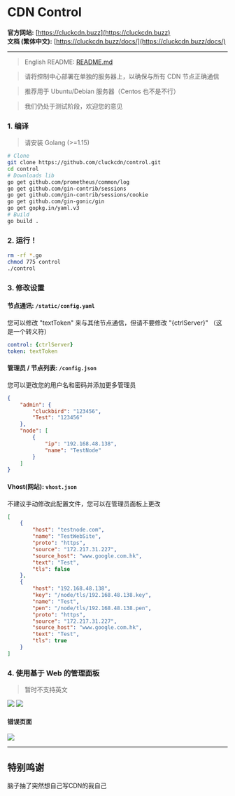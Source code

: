 # CDN Control 

**官方网站:** [https://cluckcdn.buzz](https://cluckcdn.buzz)<br>
**文档 (繁体中文):** [https://cluckcdn.buzz/docs/](https://cluckcdn.buzz/docs/)

-----

> English README: [README.md](README.md)

> 请将控制中心部署在单独的服务器上，以确保与所有 CDN 节点正确通信

> 推荐用于 Ubuntu/Debian 服务器（Centos 也不是不行）

> 我们仍处于测试阶段，欢迎您的意见 

### 1. 编译

> 请安装 Golang (>=1.15)

```bash
# Clone
git clone https://github.com/cluckcdn/control.git
cd control
# Downloads lib
go get github.com/prometheus/common/log
go get github.com/gin-contrib/sessions
go get github.com/gin-contrib/sessions/cookie
go get github.com/gin-gonic/gin
go get gopkg.in/yaml.v3
# Build
go build .
```

### 2. 运行！

```bash
rm -rf *.go
chmod 775 control
./control
```

### 3. 修改设置

#### 节点通讯: `/static/config.yaml`

您可以修改 "textToken" 来与其他节点通信，但请不要修改 "{ctrlServer}" （这是一个转义符） 

```yaml
control: {ctrlServer}
token: textToken
```

#### 管理员 / 节点列表: `/config.json`

您可以更改您的用户名和密码并添加更多管理员 

```json
{
    "admin": {
        "cluckbird": "123456",
        "Test": "123456"
    },
    "node": [
        {
            "ip": "192.168.48.138",
            "name": "TestNode"
        }
    ]
}
```

#### Vhost(网站): `vhost.json`

不建议手动修改此配置文件，您可以在管理员面板上更改

```json
[
    {
        "host": "testnode.com",
        "name": "TestWebSite",
        "proto": "https",
        "source": "172.217.31.227",
        "source_host": "www.google.com.hk",
        "text": "Test",
        "tls": false
    },
    {
        "host": "192.168.48.138",
        "key": "/node/tls/192.168.48.138.key",
        "name": "Test",
        "pen": "/node/tls/192.168.48.138.pen",
        "proto": "https",
        "source": "172.217.31.227",
        "source_host": "www.google.com.hk",
        "text": "Test",
        "tls": true
    }
]
```

### 4. 使用基于 Web 的管理面板 

> 暂时不支持英文

![](https://ci.cncn3.cn/0cde5a1ad3cec0ad54ad9100fc22786b.png)
![](https://ci.cncn3.cn/c2ab373ce3b7d57da3d8109d85460349.png)

#### 错误页面
![](https://ci.cncn3.cn/9738cba86de009a32dba739516a453ad.png)

-----

## 特别鸣谢

脑子抽了突然想自己写CDN的我自己